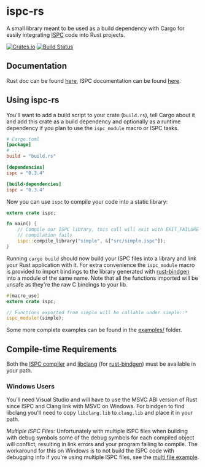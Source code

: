 # ispc-rs

A small library meant to be used as a build dependency with Cargo for easily
integrating [ISPC](https://ispc.github.io/) code into Rust projects.

[![Crates.io](https://img.shields.io/crates/v/ispc.svg)](https://crates.io/crates/ispc)
[![Build Status](https://travis-ci.org/Twinklebear/ispc-rs.svg?branch=master)](https://travis-ci.org/Twinklebear/ispc-rs)

## Documentation

Rust doc can be found [here](http://www.willusher.io/ispc-rs/ispc), ISPC documentation can
be found [here](https://ispc.github.io).

## Using ispc-rs

You'll want to add a build script to your crate (`build.rs`), tell Cargo about it and add this crate
as a build dependency and optionally as a runtime dependency if you plan to use the `ispc_module` macro
or ISPC tasks.

```toml
# Cargo.toml
[package]
# ...
build = "build.rs"

[dependencies]
ispc = "0.3.4"

[build-dependencies]
ispc = "0.3.4"
```

Now you can use `ispc` to compile your code into a static library:

```rust
extern crate ispc;

fn main() {
	// Compile our ISPC library, this call will exit with EXIT_FAILURE if
	// compilation fails
	ispc::compile_library("simple", &["src/simple.ispc"]);
}
```

Running `cargo build` should now build your ISPC files into a library and link your Rust
application with it. For extra convenience the `ispc_module` macro is provided to import
bindings to the library generated with [rust-bindgen](https://github.com/crabtw/rust-bindgen)
into a module of the same name. Note that all the functions imported will be unsafe as they're
the raw C bindings to your lib.

```rust
#[macro_use]
extern crate ispc;

// Functions exported from simple will be callable under simple::*
ispc_module!(simple);
```

Some more complete examples can be found in the [examples/](examples/) folder.

## Compile-time Requirements

Both the [ISPC compiler](https://ispc.github.io/) and [libclang](http://clang.llvm.org/)
(for [rust-bindgen](https://github.com/crabtw/rust-bindgen)) must be available in your path.

### Windows Users

You'll need Visual Studio and will have to use the MSVC ABI version of Rust since ISPC
and Clang link with MSVC on Windows. For bindgen to find libclang you'll need to copy
`libclang.lib` to `clang.lib` and place it in your path.

*Multiple ISPC Files:* Unfortunately with multiple ISPC files when building with debug symbols
some of the debug symbols for each compiled object will conflict, resulting in link errors and
your program failing to compile. The workaround for this on Windows is to not build the ISPC
code with debugging info if you're using multiple ISPC files, see the [multi file example](examples/multi_file).

